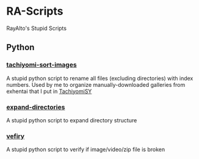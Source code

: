 # RA-Scripts

RayAlto's Stupid Scripts

## Python

### [tachiyomi-sort-images](./python/tachiyomi-sort-images)

A stupid python script to rename all files (excluding directories) with index numbers. Used by me to organize manually-downloaded galleries from exhentai that I put in [TachiyomiSY](https://github.com/jobobby04/tachiyomisy)

### [expand-directories](./python/expand-directory)

A stupid python script to expand directory structure

### [vefiry](./python/verify)

A stupid python script to verify if image/video/zip file is broken
